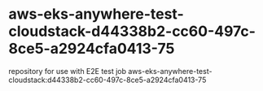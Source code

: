 # aws-eks-anywhere-test-cloudstack-d44338b2-cc60-497c-8ce5-a2924cfa0413-75
repository for use with E2E test job aws-eks-anywhere-test-cloudstack:d44338b2-cc60-497c-8ce5-a2924cfa0413-75
